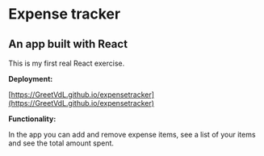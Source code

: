 # Expense tracker

## An app built with React

This is my first real React exercise.

**Deployment:**

[https://GreetVdL.github.io/expensetracker](https://GreetVdL.github.io/expensetracker)

**Functionality:**

In the app you can add and remove expense items, see a list of your items and see the total amount spent.
